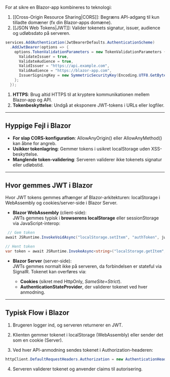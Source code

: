 For at sikre en Blazor-app kombineres to teknologi:

1. [[Cross-Origin Resource Sharing|CORS]]: Begræns API-adgang til kun tilladte domæner (fx din Blazor-apps domæne).
2. [[JSON Web Tokens|JWT]]: Valider tokenets signatur, issuer, audience og udløbsdato på serveren.

```csharp
services.AddAuthentication(JwtBearerDefaults.AuthenticationScheme)
  .AddJwtBearer(options => {
    options.TokenValidationParameters = new TokenValidationParameters {
      ValidateIssuer = true,
      ValidateAudience = true,
      ValidIssuer = "https://api.example.com",
      ValidAudience = "https://blazor-app.com",
      IssuerSigningKey = new SymmetricSecurityKey(Encoding.UTF8.GetBytes("hemmelig_nøgle"))
    };
  });
```

1. **HTTPS**: Brug altid HTTPS til at kryptere kommunikationen mellem Blazor-app og API.
2. **Tokenbeskyttelse**: Undgå at eksponere JWT-tokens i URLs eller logfiler.

---

## Hyppige Fejl i Blazor
- **For slap CORS-konfiguration**: AllowAnyOrigin() eller AllowAnyMethod() kan åbne for angreb.
- **Usikker tokenlagring**: Gemmer tokens i usikret localStorage uden XSS-beskyttelse.
- **Manglende token-validering**: Serveren validerer ikke tokenets signatur eller udløbstid.

---

## Hvor gemmes JWT i Blazor
Hvor JWT tokens gemmes afhænger af Blazor-arkitekturen: localStorage i WebAssembly og cookies/server-side i Blazor Server.

- **Blazor WebAssembly** (client-side):  
    JWTs gemmes typisk i **browserens localStorage** eller sessionStorage via JavaScript-interop:
```csharp
 // Gem token
await JSRuntime.InvokeVoidAsync("localStorage.setItem", "authToken", jwtToken);

// Hent token
var token = await JSRuntime.InvokeAsync<string>("localStorage.getItem", "authToken");
```

- **Blazor Server** (server-side):  
    JWTs gemmes normalt ikke på serveren, da forbindelsen er stateful via SignalR. Tokenet kan overføres via:
    
    - **Cookies** (sikret med HttpOnly, _SameSite=Strict_).
    - **AuthenticationStateProvider**, der validerer tokenet ved hver anmodning.


---

## Typisk Flow i Blazor
1. Brugeren logger ind, og serveren returnerer en JWT.
    
2. Klienten gemmer tokenet i localStorage (WebAssembly) eller sender det som en cookie (Server).
    
3. Ved hver API-anmodning sendes tokenet i Authorization-headeren:
```csharp
httpClient.DefaultRequestHeaders.Authorization = new AuthenticationHeaderValue("Bearer",jwtToken);
```

4. Serveren validerer tokenet og anvender claims til autorisering.